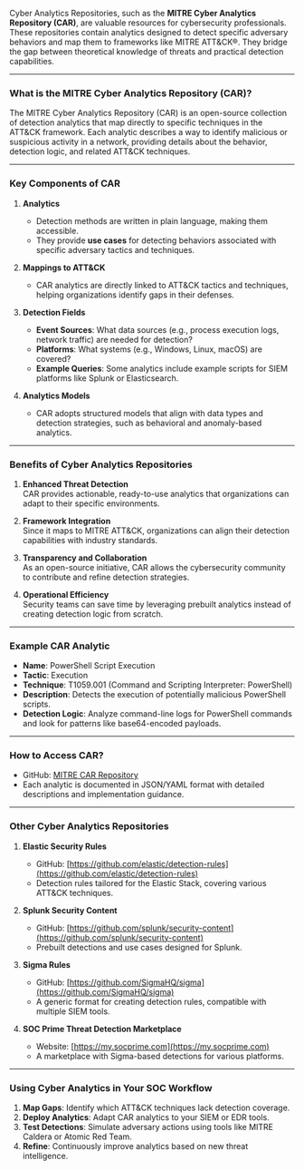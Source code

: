 Cyber Analytics Repositories, such as the **MITRE Cyber Analytics Repository (CAR)**, are valuable resources for cybersecurity professionals. These repositories contain analytics designed to detect specific adversary behaviors and map them to frameworks like MITRE ATT&CK®. They bridge the gap between theoretical knowledge of threats and practical detection capabilities.

---

### **What is the MITRE Cyber Analytics Repository (CAR)?**
The MITRE Cyber Analytics Repository (CAR) is an open-source collection of detection analytics that map directly to specific techniques in the ATT&CK framework. Each analytic describes a way to identify malicious or suspicious activity in a network, providing details about the behavior, detection logic, and related ATT&CK techniques.

---

### **Key Components of CAR**
1. **Analytics**  
   - Detection methods are written in plain language, making them accessible.  
   - They provide **use cases** for detecting behaviors associated with specific adversary tactics and techniques.

2. **Mappings to ATT&CK**  
   - CAR analytics are directly linked to ATT&CK tactics and techniques, helping organizations identify gaps in their defenses.

3. **Detection Fields**  
   - **Event Sources**: What data sources (e.g., process execution logs, network traffic) are needed for detection?  
   - **Platforms**: What systems (e.g., Windows, Linux, macOS) are covered?  
   - **Example Queries**: Some analytics include example scripts for SIEM platforms like Splunk or Elasticsearch.

4. **Analytics Models**  
   - CAR adopts structured models that align with data types and detection strategies, such as behavioral and anomaly-based analytics.

---

### **Benefits of Cyber Analytics Repositories**
1. **Enhanced Threat Detection**  
   CAR provides actionable, ready-to-use analytics that organizations can adapt to their specific environments.

2. **Framework Integration**  
   Since it maps to MITRE ATT&CK, organizations can align their detection capabilities with industry standards.

3. **Transparency and Collaboration**  
   As an open-source initiative, CAR allows the cybersecurity community to contribute and refine detection strategies.

4. **Operational Efficiency**  
   Security teams can save time by leveraging prebuilt analytics instead of creating detection logic from scratch.

---

### **Example CAR Analytic**
- **Name**: PowerShell Script Execution  
- **Tactic**: Execution  
- **Technique**: T1059.001 (Command and Scripting Interpreter: PowerShell)  
- **Description**: Detects the execution of potentially malicious PowerShell scripts.  
- **Detection Logic**: Analyze command-line logs for PowerShell commands and look for patterns like base64-encoded payloads.  

---

### **How to Access CAR?**
- GitHub: [MITRE CAR Repository](https://github.com/mitre-attack/car)  
- Each analytic is documented in JSON/YAML format with detailed descriptions and implementation guidance.

---

### **Other Cyber Analytics Repositories**
1. **Elastic Security Rules**  
   - GitHub: [https://github.com/elastic/detection-rules](https://github.com/elastic/detection-rules)  
   - Detection rules tailored for the Elastic Stack, covering various ATT&CK techniques.

2. **Splunk Security Content**  
   - GitHub: [https://github.com/splunk/security-content](https://github.com/splunk/security-content)  
   - Prebuilt detections and use cases designed for Splunk.

3. **Sigma Rules**  
   - GitHub: [https://github.com/SigmaHQ/sigma](https://github.com/SigmaHQ/sigma)  
   - A generic format for creating detection rules, compatible with multiple SIEM tools.

4. **SOC Prime Threat Detection Marketplace**  
   - Website: [https://my.socprime.com](https://my.socprime.com)  
   - A marketplace with Sigma-based detections for various platforms.

---

### **Using Cyber Analytics in Your SOC Workflow**
1. **Map Gaps**: Identify which ATT&CK techniques lack detection coverage.  
2. **Deploy Analytics**: Adapt CAR analytics to your SIEM or EDR tools.  
3. **Test Detections**: Simulate adversary actions using tools like MITRE Caldera or Atomic Red Team.  
4. **Refine**: Continuously improve analytics based on new threat intelligence.

